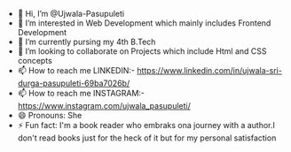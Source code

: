 - 👋 Hi, I’m @Ujwala-Pasupuleti
- 👀 I’m interested in Web Development which mainly includes Frontend Development
- 🌱 I’m currently pursing my 4th B.Tech
- 💞️ I’m looking to collaborate on Projects which include Html and CSS concepts
- 📫 How to reach me LINKEDIN:- https://www.linkedin.com/in/ujwala-sri-durga-pasupuleti-69ba7026b/
- 📫 How to reach me INSTAGRAM:- https://www.instagram.com/ujwala_pasupuleti/
- 😄 Pronouns: She
- ⚡ Fun fact: I'm a book reader who embraks ona journey with a author.I don't read books just for the heck of it but for my personal satisfaction

<!---
Ujwala-Pasupuleti/Ujwala-Pasupuleti is a ✨ special ✨ repository because its `README.md` (this file) appears on your GitHub profile.
You can click the Preview link to take a look at your changes.
--->
